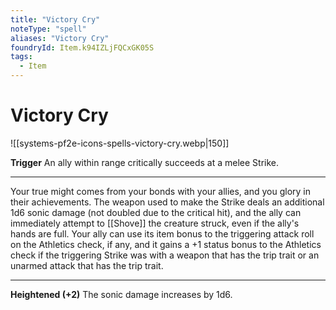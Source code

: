 ```yaml
---
title: "Victory Cry"
noteType: "spell"
aliases: "Victory Cry"
foundryId: Item.k94IZLjFQCxGK05S
tags:
  - Item
---
```


# Victory Cry
![[systems-pf2e-icons-spells-victory-cry.webp|150]]

**Trigger** An ally within range critically succeeds at a melee Strike.

* * *

Your true might comes from your bonds with your allies, and you glory in their achievements. The weapon used to make the Strike deals an additional 1d6 sonic damage (not doubled due to the critical hit), and the ally can immediately attempt to [[Shove]] the creature struck, even if the ally's hands are full. Your ally can use its item bonus to the triggering attack roll on the Athletics check, if any, and it gains a +1 status bonus to the Athletics check if the triggering Strike was with a weapon that has the trip trait or an unarmed attack that has the trip trait.

* * *

**Heightened (+2)** The sonic damage increases by 1d6.
